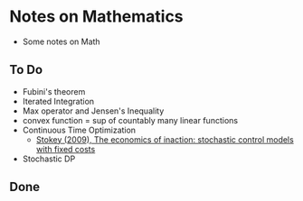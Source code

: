 # Notes on Mathematics

- Some notes on Math

## To Do
- Fubini's theorem
- Iterated Integration
- Max operator and Jensen's Inequality
- convex function = sup of countably many linear functions
- Continuous Time Optimization
  - [Stokey (2009), The economics of inaction: stochastic control models with fixed costs](https://press.princeton.edu/titles/8766.html)
- Stochastic DP

## Done